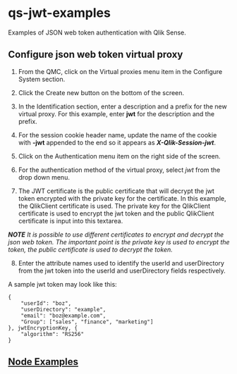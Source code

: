 # qs-jwt-examples
Examples of JSON web token authentication with Qlik Sense.

## Configure json web token virtual proxy

1. From the QMC, click on the Virtual proxies menu item in the Configure System section.

2. Click the Create new button on the bottom of the screen.

3. In the Identification section, enter a description and a prefix for the new virtual proxy.  For this example, enter **jwt** for the description and the prefix.

4. For the session cookie header name, update the name of the cookie with **-jwt** appended to the end so it appears as ***X-Qlik-Session-jwt***. 

5. Click on the Authentication menu item on the right side of the screen.

6. For the authentication method of the virtual proxy, select *jwt* from the drop down menu.

7. The JWT certificate is the public certificate that will decrypt the jwt token encrypted with the private key for the certificate.  In this example, the QlikClient certificate is used.  The private key for the QlikClient certificate is used to encrypt the jwt token and the public QlikClient certificate is input into this textarea.  

***NOTE** It is possible to use different certificates to encrypt and decrypt the json web token.  The important point is the private key is used to encrypt the token, the public certificate is used to decrypt the token.*

8. Enter the attribute names used to identify the userId and userDirectory from the jwt token into the userId and userDirectory fields respectively.

A sample jwt token may look like this:
```
{
    "userId": "boz",
    "userDirectory": "example",
    "email": "boz@example.com",
    "Group": ["sales", "finance", "marketing"]
}, jwtEncryptionKey, {
    "algorithm": "RS256"
}
```

## [Node Examples](node-examples/readme.md)
